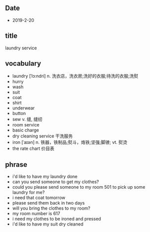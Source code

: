 ## Date

* 2019-2-20

## title
laundry service

## vocabulary
* laundry [ˈlɔ:ndri] n. 洗衣店，洗衣房;洗好的衣服;待洗的衣服;洗熨
* hurry
* wash
* suit
* coat
* shirt
* underwear
* button
* sew v. 缝, 缝纫
* room service
* basic charge
* dry cleaning service 干洗服务
* iron [ˈaɪən] n. 铁器，铁制品;熨斗，烙铁;坚强;脚镣;  vt. 熨烫
* the rate chart 价目表

## phrase
* i'd like to have my laundry done
* can you send someone to get my clothes?
* could you please send someone to my room 501 to pick up some laundry for me?
* i need that coat tomorrow
* please send them back in two days
* will you bring the clothes to my room?
* my room number is 617
* i need my clothes to be ironed and pressed
* i'd like to have my suit dry cleaned
